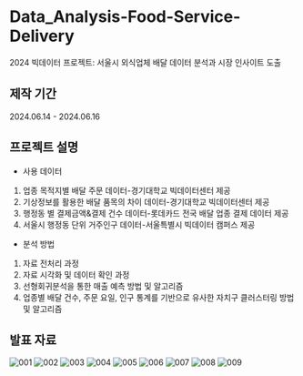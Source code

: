# Data_Analysis-Food-Service-Delivery
2024 빅데이터 프로젝트: 서울시 외식업체 배달 데이터 분석과 시장 인사이트 도출

## 제작 기간 ##
2024.06.14 - 2024.06.16 

## 프로젝트 설명 ##
- 사용 데이터
1. 업종 목적지별 배달 주문 데이터-경기대학교 빅데이터센터 제공
2. 기상정보를 활용한 배달 품목의 차이 데이터-경기대학교 빅데이터센터 제공
3. 행정동 별 결제금액&결제 건수 데이터-롯데카드 전국 배달 업종 결제 데이터 제공
4. 서울시 행정동 단위 거주인구 데이터-서울특별시 빅데이터 캠퍼스 제공

- 분석 방법
1. 자료 전처리 과정
2. 자료 시각화 및 데이터 확인 과정
3. 선형회귀분석을 통한 매출 예측 방법 및 알고리즘
4. 업종별 배달 건수, 주문 요일, 인구 통계를 기반으로 유사한 자치구 클러스터링 방법 및 알고리즘

## 발표 자료 ##
![001](https://github.com/Hwater00/Data_Analysis-Food-Service-Delivery/assets/84445176/3578f97a-dbea-4aba-bada-6cd05c4affc0)
![002](https://github.com/Hwater00/Data_Analysis-Food-Service-Delivery/assets/84445176/0f7b08ff-d77e-409c-8cab-0817bc5af0d6)
![003](https://github.com/Hwater00/Data_Analysis-Food-Service-Delivery/assets/84445176/35619cba-2a1a-4754-a678-03eabff20fcc)
![004](https://github.com/Hwater00/Data_Analysis-Food-Service-Delivery/assets/84445176/80cbf6f8-9ea8-41ee-bbbe-ba1898ce1815)
![005](https://github.com/Hwater00/Data_Analysis-Food-Service-Delivery/assets/84445176/00c0f921-e9c0-4df8-95b2-f6cf6442a0ad)
![006](https://github.com/Hwater00/Data_Analysis-Food-Service-Delivery/assets/84445176/b34d1cb4-5b37-48bc-9898-f4f12ff6320c)
![007](https://github.com/Hwater00/Data_Analysis-Food-Service-Delivery/assets/84445176/04b249e4-de61-4ab9-bd27-7cd13875c4e0)
![008](https://github.com/Hwater00/Data_Analysis-Food-Service-Delivery/assets/84445176/830b5229-a15d-4eb9-9fe4-89bb6e498e98)
![009](https://github.com/Hwater00/Data_Analysis-Food-Service-Delivery/assets/84445176/788b8809-e003-4b38-beb2-56725e7af1ed)

